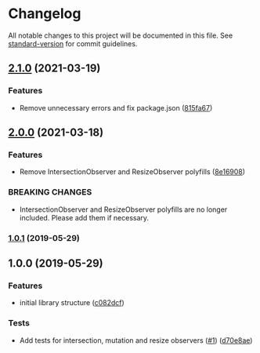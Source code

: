 # Changelog

All notable changes to this project will be documented in this file. See [standard-version](https://github.com/conventional-changelog/standard-version) for commit guidelines.

## [2.1.0](https://github.com/ardaogulcan/react-use-observer/compare/v2.0.0...v2.1.0) (2021-03-19)


### Features

* Remove unnecessary errors and fix package.json ([815fa67](https://github.com/ardaogulcan/react-use-observer/commit/815fa67))



## [2.0.0](https://github.com/ardaogulcan/react-use-observer/compare/v1.0.1...v2.0.0) (2021-03-18)


### Features

* Remove IntersectionObserver and ResizeObserver polyfills ([8e16908](https://github.com/ardaogulcan/react-use-observer/commit/8e16908))


### BREAKING CHANGES

* IntersectionObserver and ResizeObserver polyfills are no longer included. Please
add them if necessary.



### [1.0.1](https://github.com/ardaogulcan/react-use-observer/compare/v1.0.0...v1.0.1) (2019-05-29)



## 1.0.0 (2019-05-29)


### Features

* initial library structure ([c082dcf](https://github.com/ardaogulcan/react-use-observer/commit/c082dcf))


### Tests

* Add tests for intersection, mutation and resize observers ([#1](https://github.com/ardaogulcan/react-use-observer/issues/1)) ([d70e8ae](https://github.com/ardaogulcan/react-use-observer/commit/d70e8ae))
